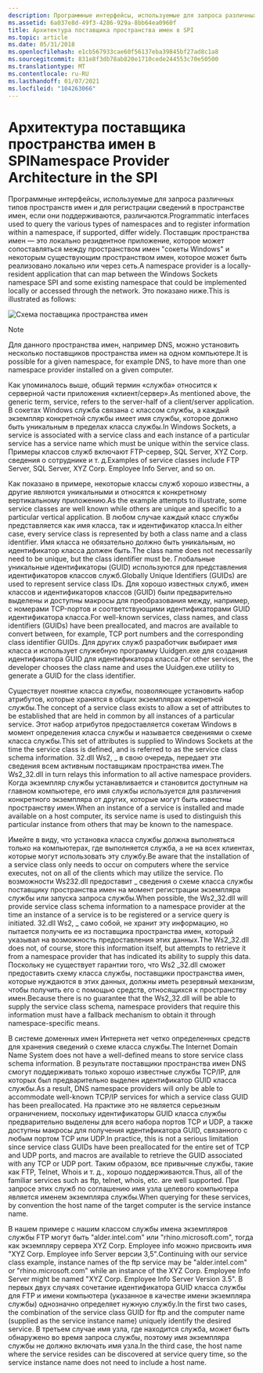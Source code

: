 ```yaml
---
description: Программные интерфейсы, используемые для запроса различных типов пространств имен и для регистрации сведений в пространстве имен, если они поддерживаются, различаются.
ms.assetid: 6a037e8d-49f3-4286-929a-8bb64ea0960f
title: Архитектура поставщика пространства имен в SPI
ms.topic: article
ms.date: 05/31/2018
ms.openlocfilehash: e1cb567933cae60f56137eba39845bf27ad8c1a8
ms.sourcegitcommit: 831e8f3db78ab820e1710cede244553c70e50500
ms.translationtype: MT
ms.contentlocale: ru-RU
ms.lasthandoff: 01/07/2021
ms.locfileid: "104263066"
---
```

# <a name="namespace-provider-architecture-in-the-spi"></a><span data-ttu-id="35cc3-103">Архитектура поставщика пространства имен в SPI</span><span class="sxs-lookup"><span data-stu-id="35cc3-103">Namespace Provider Architecture in the SPI</span></span>

<span data-ttu-id="35cc3-104">Программные интерфейсы, используемые для запроса различных типов пространств имен и для регистрации сведений в пространстве имен, если они поддерживаются, различаются.</span><span class="sxs-lookup"><span data-stu-id="35cc3-104">Programmatic interfaces used to query the various types of namespaces and to register information within a namespace, if supported, differ widely.</span></span> <span data-ttu-id="35cc3-105">Поставщик пространства имен — это локально резидентное приложение, которое может сопоставляться между пространством имен "сокеты Windows" и некоторым существующим пространством имен, которое может быть реализовано локально или через сеть.</span><span class="sxs-lookup"><span data-stu-id="35cc3-105">A namespace provider is a locally-resident application that can map between the Windows Sockets namespace SPI and some existing namespace that could be implemented locally or accessed through the network.</span></span> <span data-ttu-id="35cc3-106">Это показано ниже.</span><span class="sxs-lookup"><span data-stu-id="35cc3-106">This is illustrated as follows:</span></span>

![Схема поставщика пространства имен](images/ovrvw3-1.png)

> [!Note]  
> <span data-ttu-id="35cc3-108">Для данного пространства имен, например DNS, можно установить несколько поставщиков пространства имен на одном компьютере.</span><span class="sxs-lookup"><span data-stu-id="35cc3-108">It is possible for a given namespace, for example DNS, to have more than one namespace provider installed on a given computer.</span></span>

 

<span data-ttu-id="35cc3-109">Как упоминалось выше, общий термин «служба» относится к серверной части приложения «клиент/сервер».</span><span class="sxs-lookup"><span data-stu-id="35cc3-109">As mentioned above, the generic term, service, refers to the server-half of a client/server application.</span></span> <span data-ttu-id="35cc3-110">В сокетах Windows служба связана с классом службы, а каждый экземпляр конкретной службы имеет имя службы, которое должно быть уникальным в пределах класса службы.</span><span class="sxs-lookup"><span data-stu-id="35cc3-110">In Windows Sockets, a service is associated with a service class and each instance of a particular service has a service name which must be unique within the service class.</span></span> <span data-ttu-id="35cc3-111">Примеры классов служб включают FTP-сервер, SQL Server, XYZ Corp. сведения о сотруднике и т. д.</span><span class="sxs-lookup"><span data-stu-id="35cc3-111">Examples of service classes include FTP Server, SQL Server, XYZ Corp. Employee Info Server, and so on.</span></span>

<span data-ttu-id="35cc3-112">Как показано в примере, некоторые классы служб хорошо известны, а другие являются уникальными и относятся к конкретному вертикальному приложению.</span><span class="sxs-lookup"><span data-stu-id="35cc3-112">As the example attempts to illustrate, some service classes are well known while others are unique and specific to a particular vertical application.</span></span> <span data-ttu-id="35cc3-113">В любом случае каждый класс службы представляется как имя класса, так и идентификатор класса.</span><span class="sxs-lookup"><span data-stu-id="35cc3-113">In either case, every service class is represented by both a class name and a class identifier.</span></span> <span data-ttu-id="35cc3-114">Имя класса не обязательно должно быть уникальным, но идентификатор класса должен быть.</span><span class="sxs-lookup"><span data-stu-id="35cc3-114">The class name does not necessarily need to be unique, but the class identifier must be.</span></span> <span data-ttu-id="35cc3-115">Глобальные уникальные идентификаторы (GUID) используются для представления идентификаторов классов служб.</span><span class="sxs-lookup"><span data-stu-id="35cc3-115">Globally Unique Identifiers (GUIDs) are used to represent service class IDs.</span></span> <span data-ttu-id="35cc3-116">Для хорошо известных служб, имен классов и идентификаторов классов (GUID) были предварительно выделены и доступны макросы для преобразования между, например, с номерами TCP-портов и соответствующими идентификаторами GUID идентификатора класса.</span><span class="sxs-lookup"><span data-stu-id="35cc3-116">For well-known services, class names, and class identifiers (GUIDs) have been preallocated, and macros are available to convert between, for example, TCP port numbers and the corresponding class identifier GUIDs.</span></span> <span data-ttu-id="35cc3-117">Для других служб разработчик выбирает имя класса и использует служебную программу Uuidgen.exe для создания идентификатора GUID для идентификатора класса.</span><span class="sxs-lookup"><span data-stu-id="35cc3-117">For other services, the developer chooses the class name and uses the Uuidgen.exe utility to generate a GUID for the class identifier.</span></span>

<span data-ttu-id="35cc3-118">Существует понятие класса службы, позволяющее установить набор атрибутов, которые хранятся в общих экземплярах конкретной службы.</span><span class="sxs-lookup"><span data-stu-id="35cc3-118">The concept of a service class exists to allow a set of attributes to be established that are held in common by all instances of a particular service.</span></span> <span data-ttu-id="35cc3-119">Этот набор атрибутов предоставляется сокетам Windows в момент определения класса службы и называется сведениями о схеме класса службы.</span><span class="sxs-lookup"><span data-stu-id="35cc3-119">This set of attributes is supplied to Windows Sockets at the time the service class is defined, and is referred to as the service class schema information.</span></span> <span data-ttu-id="35cc3-120">32.dll Ws2, \_ в свою очередь, передает эти сведения всем активным поставщикам пространства имен.</span><span class="sxs-lookup"><span data-stu-id="35cc3-120">The Ws2\_32.dll in turn relays this information to all active namespace providers.</span></span> <span data-ttu-id="35cc3-121">Когда экземпляр службы устанавливается и становится доступным на главном компьютере, его имя службы используется для различения конкретного экземпляра от других, которые могут быть известны пространству имен.</span><span class="sxs-lookup"><span data-stu-id="35cc3-121">When an instance of a service is installed and made available on a host computer, its service name is used to distinguish this particular instance from others that may be known to the namespace.</span></span>

<span data-ttu-id="35cc3-122">Имейте в виду, что установка класса службы должна выполняться только на компьютерах, где выполняется служба, а не на всех клиентах, которые могут использовать эту службу.</span><span class="sxs-lookup"><span data-stu-id="35cc3-122">Be aware that the installation of a service class only needs to occur on computers where the service executes, not on all of the clients which may utilize the service.</span></span> <span data-ttu-id="35cc3-123">По возможности Ws232.dll предоставит \_ сведения о схеме класса службы поставщику пространства имен на момент регистрации экземпляра службы или запуска запроса службы.</span><span class="sxs-lookup"><span data-stu-id="35cc3-123">When possible, the Ws2\_32.dll will provide service class schema information to a namespace provider at the time an instance of a service is to be registered or a service query is initiated.</span></span> <span data-ttu-id="35cc3-124">32.dll Ws2, \_ само собой, не хранит эту информацию, но пытается получить ее из поставщика пространства имен, который указывал на возможность предоставления этих данных.</span><span class="sxs-lookup"><span data-stu-id="35cc3-124">The Ws2\_32.dll does not, of course, store this information itself, but attempts to retrieve it from a namespace provider that has indicated its ability to supply this data.</span></span> <span data-ttu-id="35cc3-125">Поскольку не существует гарантии того, что Ws2 \_32.dll сможет предоставить схему класса службы, поставщики пространства имен, которые нуждаются в этих данных, должны иметь резервный механизм, чтобы получить его с помощью средств, относящихся к пространству имен.</span><span class="sxs-lookup"><span data-stu-id="35cc3-125">Because there is no guarantee that the Ws2\_32.dll will be able to supply the service class schema, namespace providers that require this information must have a fallback mechanism to obtain it through namespace-specific means.</span></span>

<span data-ttu-id="35cc3-126">В системе доменных имен Интернета нет четко определенных средств для хранения сведений о схеме класса службы.</span><span class="sxs-lookup"><span data-stu-id="35cc3-126">The Internet Domain Name System does not have a well-defined means to store service class schema information.</span></span> <span data-ttu-id="35cc3-127">В результате поставщики пространства имен DNS смогут поддерживать только хорошо известные службы TCP/IP, для которых был предварительно выделен идентификатор GUID класса службы.</span><span class="sxs-lookup"><span data-stu-id="35cc3-127">As a result, DNS namespace providers will only be able to accommodate well-known TCP/IP services for which a service class GUID has been preallocated.</span></span> <span data-ttu-id="35cc3-128">На практике это не является серьезным ограничением, поскольку идентификаторы GUID класса службы предварительно выделены для всего набора портов TCP и UDP, а также доступны макросы для получения идентификатора GUID, связанного с любым портом TCP или UDP.</span><span class="sxs-lookup"><span data-stu-id="35cc3-128">In practice, this is not a serious limitation since service class GUIDs have been preallocated for the entire set of TCP and UDP ports, and macros are available to retrieve the GUID associated with any TCP or UDP port.</span></span> <span data-ttu-id="35cc3-129">Таким образом, все привычные службы, такие как FTP, Telnet, Whois и т. д., хорошо поддерживаются.</span><span class="sxs-lookup"><span data-stu-id="35cc3-129">Thus, all of the familiar services such as ftp, telnet, whois, etc. are well supported.</span></span> <span data-ttu-id="35cc3-130">При запросе этих служб по соглашению имя узла целевого компьютера является именем экземпляра службы.</span><span class="sxs-lookup"><span data-stu-id="35cc3-130">When querying for these services, by convention the host name of the target computer is the service instance name.</span></span>

<span data-ttu-id="35cc3-131">В нашем примере с нашим классом службы имена экземпляров службы FTP могут быть "alder.intel.com" или "rhino.microsoft.com", тогда как экземпляру сервера XYZ Corp. Employee info можно присвоить имя "XYZ Corp. Employee info Server версии 3,5".</span><span class="sxs-lookup"><span data-stu-id="35cc3-131">Continuing with our service class example, instance names of the ftp service may be "alder.intel.com" or "rhino.microsoft.com" while an instance of the XYZ Corp. Employee Info Server might be named "XYZ Corp. Employee Info Server Version 3.5".</span></span> <span data-ttu-id="35cc3-132">В первых двух случаях сочетание идентификатора GUID класса службы для FTP и имени компьютера (указанное в качестве имени экземпляра службы) однозначно определяет нужную службу.</span><span class="sxs-lookup"><span data-stu-id="35cc3-132">In the first two cases, the combination of the service class GUID for ftp and the computer name (supplied as the service instance name) uniquely identify the desired service.</span></span> <span data-ttu-id="35cc3-133">В третьем случае имя узла, где находится служба, может быть обнаружено во время запроса службы, поэтому имя экземпляра службы не должно включать имя узла.</span><span class="sxs-lookup"><span data-stu-id="35cc3-133">In the third case, the host name where the service resides can be discovered at service query time, so the service instance name does not need to include a host name.</span></span>

 

 



